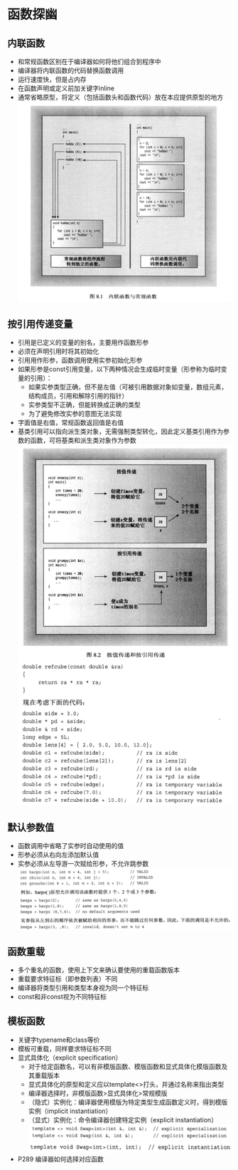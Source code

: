 # 函数探幽

## 内联函数
- 和常规函数区别在于编译器如何将他们组合到程序中
- 编译器将内联函数的代码替换函数调用
- 运行速度快，但是占内存
- 在函数声明或定义前加关键字inline
- 通常省略原型，将定义（包括函数头和函数代码）放在本应提供原型的地方
![内联](./inline.png)
## 按引用传递变量
- 引用是已定义的变量的别名，主要用作函数形参
- 必须在声明引用时将其初始化
- 引用用作形参，函数调用使用实参初始化形参
- 如果形参是const引用变量，以下两种情况会生成临时变量（形参称为临时变量的引用）：
    - 如果实参类型正确，但不是左值（可被引用数据对象如变量，数组元素，结构成员，引用和解除引用的指针）
    - 实参类型不正确，但能转换成正确的类型
    - 为了避免修改实参的意图无法实现
- 字面值是右值，常规函数返回值是右值
- 基类引用可以指向派生类对象，无需强制类型转化，因此定义基类引用作为参数的函数，可将基类和派生类对象作为参数
![引用](./reference.png)
![引用2](./ref2.png)
## 默认参数值
- 函数调用中省略了实参时自动使用的值
- 形参必须从右向左添加默认值
- 实参必须从左导游一次赋给形参，不允许跳参数
![默认参数](./default.png)
## 函数重载
- 多个重名的函数，使用上下文来确认要使用的重载函数版本
- 重载要求特征标（即参数列表）不同
- 编译器将类型引用和类型本身视为同一个特征标
- const和非const视为不同特征标
## 模板函数
- 关键字typename和class等价
- 模板可重载，同样要求特征标不同
- 显式具体化（explicit specification）
    - 对于给定函数名，可以有非模版函数、模版函数和显式具体化模版函数及其重载版本
    - 显式具体化的原型和定义应以template<>打头，并通过名称来指出类型
    - 编译器选择时，非模版函数>显式具体化>常规模版
    - （隐式）实例化：编译器使用模版为特定类型生成函数定义时，得到模版实例（implicit instantiation）
    - （显式）实例化：命令编译器创建特定实例（explicit instantiation）
![显式具体化](./explicitspec.png)
![显式实例化](./explicitins.png)
- P289 编译器如何选择对应函数
